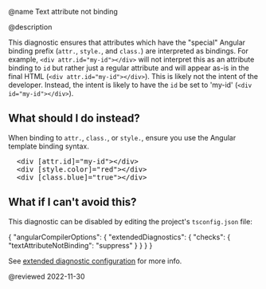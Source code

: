 @name Text attribute not binding

@description

This diagnostic ensures that attributes which have the "special" Angular binding prefix (`attr.`, `style.`, and
`class.`) are interpreted as bindings. For example, `<div attr.id="my-id"></div>` will not
interpret this as an attribute binding to `id` but rather just a regular attribute and will appear
as-is in the final HTML (`<div attr.id="my-id"></div>`). This is likely not the intent of the developer.
Instead, the intent is likely to have the `id` be set to 'my-id' (`<div id="my-id"></div>`).

## What should I do instead?

When binding to `attr.`, `class.`, or `style.`, ensure you use the Angular template binding syntax.

<pre>
  &lt;div [attr.id]="my-id">&lt;/div>
  &lt;div [style.color]="red">&lt;/div>
  &lt;div [class.blue]="true">&lt;/div>
</pre>


## What if I can't avoid this?

This diagnostic can be disabled by editing the project's `tsconfig.json` file:

<code-example format="json" language="json">

{
  "angularCompilerOptions": {
    "extendedDiagnostics": {
      "checks": {
        "textAttributeNotBinding": "suppress"
      }
    }
  }
}

</code-example>

See [extended diagnostic configuration](extended-diagnostics#configuration) for more info.

<!-- links -->

<!-- external links -->

<!-- end links -->

@reviewed 2022-11-30
